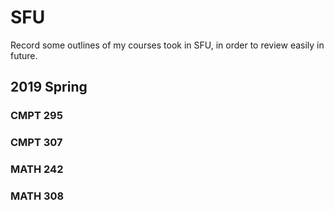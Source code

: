 # SFU
Record some outlines of my courses took in SFU, in order to review easily in future.
## 2019 Spring
### CMPT 295
### CMPT 307
### MATH 242
### MATH 308
